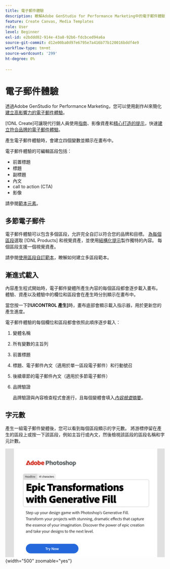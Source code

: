 ```yaml
---
title: 電子郵件體驗
description: 瞭解Adobe GenStudio for Performance Marketing中的電子郵件體驗。
feature: Create Canvas, Media Templates
role: User
level: Beginner
exl-id: e2bddd02-914e-43a8-92b6-fdcbced94a6a
source-git-commit: d12e00ba0d97e6795e7a416b77b120016bddf4e9
workflow-type: tm+mt
source-wordcount: '299'
ht-degree: 0%

---
```


# 電子郵件體驗

透過Adobe GenStudio for Performance Marketing，您可以使用創作AI來簡化[建立高影響力的電子郵件體驗](/help/user-guide/create/create-email-experience.md)。

[!DNL Create]可讓現代行銷人員使用[指南](/help/user-guide/guidelines/overview.md)、影像資產和[精心打造的提示](/help/user-guide/effective-prompts.md)，快速[建立符合品牌的電子郵件體驗](/help/user-guide/create/create-email-experience.md)。

產生電子郵件體驗時，會建立四個變數並顯示在畫布中。

電子郵件體驗的可編輯區段包括：

* 前置標題
* 標題
* 副標題
* 內文
* call to action (CTA)
* 影像

請參閱[範本元素](/help/user-guide/content/use-templates.md#template-elements)。

<!-- ## Email capabilities

Content creators and marketers can produce brand-consistent email experiences in GenStudio for Performance Marketing. -->

## 多節電子郵件

電子郵件體驗可以包含多個區段，允許完全自訂以符合您的品牌和目標。 [為每個區段](/help/user-guide/create/create-email-experience.md#add-parameters)選取 [!DNL Products] 和視覺資產，並使用[結構化提示](/help/user-guide/effective-prompts.md#structured-prompts)製作獨特的內容。 每個區段支援一個視覺資產。

請參閱[使用區段自訂範本](/help/user-guide/content/customize-template.md#sections-or-groups)，瞭解如何建立多區段範本。

## 漸進式載入

內容產生程式開始時，電子郵件變體所產生內容的每個區段都會逐步載入畫布。 體驗、資產以及體驗中的欄位和區段會在產生時分別顯示在畫布中。

當您按一下&#x200B;**[!UICONTROL 產生]**&#x200B;時，畫布底部會顯示載入指示器，用於更新您的產生進度。

電子郵件體驗的每個欄位和區段都會依照此順序逐步載入：

1. 變體名稱
1. 所有變數的主旨列
1. 前置標題
1. 標題、電子郵件內文（適用於單一區段電子郵件）和行動號召
1. 後續章節的電子郵件內文（適用於多節電子郵件）
1. 品牌驗證

   品牌驗證與內容檢查程式會進行，且每個變體會填入&#x200B;[_內容檢查_&#x200B;摘要](/help/user-guide/guidelines/brand-validation.md#content-check-summary)。

## 字元數

產生一組電子郵件變體後，您可以看到每個區段顯示的字元數。 將游標停留在產生的區段上或按一下該區段，例如主旨行或內文，然後檢視該區段的區段名稱和字元計數。

![字元計數](/help/assets/character-count.png){width="500" zoomable="yes"}
